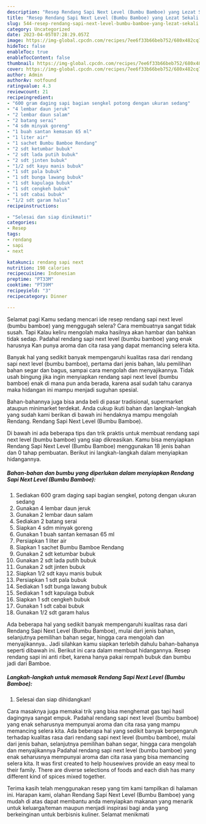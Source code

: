 ```yaml
---
description: "Resep Rendang Sapi Next Level (Bumbu Bamboe) yang Lezat Sekali "
title: "Resep Rendang Sapi Next Level (Bumbu Bamboe) yang Lezat Sekali "
slug: 544-resep-rendang-sapi-next-level-bumbu-bamboe-yang-lezat-sekali
category: Uncategorized
date: 2023-04-05T07:28:29.057Z
image: https://img-global.cpcdn.com/recipes/7ee6f33b66beb752/680x482cq70/rendang-sapi-next-level-bumbu-bamboe-foto-resep-utama.jpg
hideToc: false
enableToc: true
enableTocContent: false
thumbnail: https://img-global.cpcdn.com/recipes/7ee6f33b66beb752/680x482cq70/rendang-sapi-next-level-bumbu-bamboe-foto-resep-utama.jpg
cover: https://img-global.cpcdn.com/recipes/7ee6f33b66beb752/680x482cq70/rendang-sapi-next-level-bumbu-bamboe-foto-resep-utama.jpg
author: Admin
authorAv: notfound
ratingvalue: 4.3
reviewcount: 21
recipeingredient:
- "600 gram daging sapi bagian sengkel potong dengan ukuran sedang"
- "4 lembar daun jeruk"
- "2 lembar daun salam"
- "2 batang serai"
- "4 sdm minyak goreng"
- "1 buah santan kemasan 65 ml"
- "1 liter air"
- "1 sachet Bumbu Bamboe Rendang"
- "2 sdt ketumbar bubuk"
- "2 sdt lada putih bubuk"
- "2 sdt jinten bubuk"
- "1/2 sdt kayu manis bubuk"
- "1 sdt pala bubuk"
- "1 sdt bunga lawang bubuk"
- "1 sdt kapulaga bubuk"
- "1 sdt cengkeh bubuk"
- "1 sdt cabai bubuk"
- "1/2 sdt garam halus"
recipeinstructions:

- "Selesai dan siap dinikmati!"
categories:
- Resep
tags:
- rendang
- sapi
- next

katakunci: rendang sapi next 
nutrition: 198 calories
recipecuisine: Indonesian
preptime: "PT33M"
cooktime: "PT39M"
recipeyield: "3"
recipecategory: Dinner

---
```



Selamat pagi Kamu sedang mencari ide resep rendang sapi next level (bumbu bamboe) yang menggugah selera? Cara membuatnya sangat tidak susah. Tapi Kalau keliru mengolah maka hasilnya akan hambar dan bahkan tidak sedap. Padahal rendang sapi next level (bumbu bamboe) yang enak harusnya Kan punya aroma dan cita rasa yang dapat memancing selera kita.


Banyak hal yang sedikit banyak mempengaruhi kualitas rasa dari rendang sapi next level (bumbu bamboe), pertama dari jenis bahan, lalu pemilihan bahan segar dan bagus, sampai cara mengolah dan menyajikannya. Tidak usah bingung jika ingin menyiapkan rendang sapi next level (bumbu bamboe) enak di mana pun anda berada, karena asal sudah tahu caranya maka hidangan ini mampu menjadi suguhan spesial.

Bahan-bahannya juga bisa anda beli di pasar tradisional, supermarket ataupun minimarket terdekat. Anda cukup ikuti bahan dan langkah-langkah yang sudah kami berikan di bawah ini hendaknya mampu mengolah Rendang. Rendang Sapi Next Level (Bumbu Bamboe).


Di bawah ini ada beberapa tips dan trik praktis untuk membuat rendang sapi next level (bumbu bamboe) yang siap dikreasikan. Kamu bisa menyiapkan Rendang Sapi Next Level (Bumbu Bamboe) menggunakan 18 jenis bahan dan 0 tahap pembuatan. Berikut ini langkah-langkah dalam menyiapkan hidangannya.

<!--inarticleads1-->

##### Bahan-bahan dan bumbu yang diperlukan dalam menyiapkan Rendang Sapi Next Level (Bumbu Bamboe):

1. Sediakan 600 gram daging sapi bagian sengkel, potong dengan ukuran sedang
1. Gunakan 4 lembar daun jeruk
1. Gunakan 2 lembar daun salam
1. Sediakan 2 batang serai
1. Siapkan 4 sdm minyak goreng
1. Gunakan 1 buah santan kemasan 65 ml
1. Persiapkan 1 liter air
1. Siapkan 1 sachet Bumbu Bamboe Rendang
1. Gunakan 2 sdt ketumbar bubuk
1. Gunakan 2 sdt lada putih bubuk
1. Gunakan 2 sdt jinten bubuk
1. Siapkan 1/2 sdt kayu manis bubuk
1. Persiapkan 1 sdt pala bubuk
1. Sediakan 1 sdt bunga lawang bubuk
1. Sediakan 1 sdt kapulaga bubuk
1. Siapkan 1 sdt cengkeh bubuk
1. Gunakan 1 sdt cabai bubuk
1. Gunakan 1/2 sdt garam halus


Ada beberapa hal yang sedikit banyak mempengaruhi kualitas rasa dari Rendang Sapi Next Level (Bumbu Bamboe), mulai dari jenis bahan, selanjutnya pemilihan bahan segar, hingga cara mengolah dan menyajikannya.. Jadi silahkan kamu siapkan terlebih dahulu bahan-bahanya seperti dibawah ini. Berikut ini cara dalam membuat hidangannya. Resep rendang sapi ini anti ribet, karena hanya pakai rempah bubuk dan bumbu jadi dari Bamboe. 

<!--inarticleads2-->

##### Langkah-langkah untuk memasak Rendang Sapi Next Level (Bumbu Bamboe):


1. Selesai dan siap dihidangkan!

Cara masaknya juga memakai trik yang bisa menghemat gas tapi hasil dagingnya sangat empuk. Padahal rendang sapi next level (bumbu bamboe) yang enak seharusnya mempunyai aroma dan cita rasa yang mampu memancing selera kita. Ada beberapa hal yang sedikit banyak berpengaruh terhadap kualitas rasa dari rendang sapi next level (bumbu bamboe), mulai dari jenis bahan, selanjutnya pemilihan bahan segar, hingga cara mengolah dan menyajikannya Padahal rendang sapi next level (bumbu bamboe) yang enak seharusnya mempunyai aroma dan cita rasa yang bisa memancing selera kita. It was first created to help housewives provide an easy meal to their family. There are diverse selections of foods and each dish has many different kind of spices mixed together. 

Terima kasih telah menggunakan resep yang tim kami tampilkan di halaman ini. Harapan kami, olahan Rendang Sapi Next Level (Bumbu Bamboe) yang mudah di atas dapat membantu anda menyiapkan makanan yang menarik untuk keluarga/teman maupun menjadi inspirasi bagi anda yang berkeinginan untuk berbisnis kuliner. Selamat menikmati
